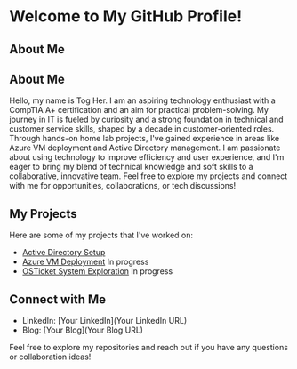 # Welcome to My GitHub Profile!

## About Me
## About Me
Hello, my name is Tog Her. I am an aspiring technology enthusiast with a CompTIA A+ certification and an aim for practical problem-solving. My journey in IT is fueled by curiosity and a strong foundation in technical and customer service skills, shaped by a decade in customer-oriented roles. Through hands-on home lab projects, I've gained experience in areas like Azure VM deployment and Active Directory management. I am passionate about using technology to improve efficiency and user experience, and I'm eager to bring my blend of technical knowledge and soft skills to a collaborative, innovative team. Feel free to explore my projects and connect with me for opportunities, collaborations, or tech discussions!


## My Projects
Here are some of my projects that I've worked on:
- [Active Directory Setup](https://github.com/teher0094/Active-Directory-/blob/main/README.md)
- [Azure VM Deployment](link-to-your-azure-vm-repo) In progress
- [OSTicket System Exploration](link-to-your-ticket-system-repo) In progress

## Connect with Me
- LinkedIn: [Your LinkedIn](Your LinkedIn URL)
- Blog: [Your Blog](Your Blog URL)

Feel free to explore my repositories and reach out if you have any questions or collaboration ideas!

